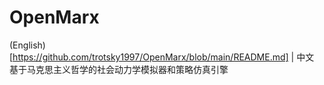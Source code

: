 # OpenMarx
(English)[https://github.com/trotsky1997/OpenMarx/blob/main/README.md] | 中文
基于马克思主义哲学的社会动力学模拟器和策略仿真引擎
